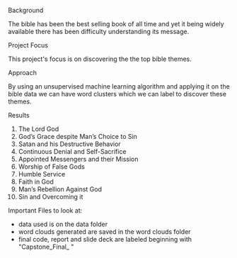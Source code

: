 
Background

The bible has been the best selling book of all time and yet it being widely available there has been difficulty understanding its message.

Project Focus

This project's focus is on discovering the the top bible themes.

Approach

By using an unsupervised machine learning algorithm and applying it on the bible data we can have word clusters which we can label to discover these themes.

Results
1. The Lord God
2. God’s Grace despite Man’s Choice to Sin
3. Satan and his Destructive Behavior
4. Continuous Denial and Self-Sacrifice
5. Appointed Messengers and their Mission
6. Worship of False Gods
7. Humble Service
8. Faith in God
9. Man’s Rebellion Against God
10. Sin and Overcoming it

Important Files to look at:
- data used is on the data folder
- word clouds generated are saved in the word clouds folder
- final code, report and slide deck are labeled beginning with "Capstone_Final_ "

